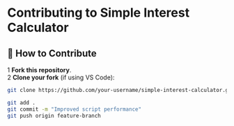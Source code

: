 #  Contributing to Simple Interest Calculator

## 🔹 How to Contribute
1️ **Fork this repository**.  
2️ **Clone your fork** (if using VS Code):  
   ```bash
   git clone https://github.com/your-username/simple-interest-calculator.git

git add .
git commit -m "Improved script performance"
git push origin feature-branch
